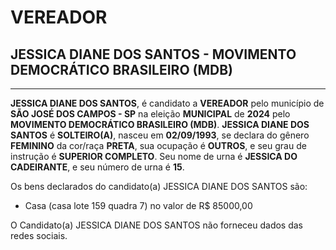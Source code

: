 # VEREADOR
## JESSICA DIANE DOS SANTOS - MOVIMENTO DEMOCRÁTICO BRASILEIRO (MDB)
---
**JESSICA DIANE DOS SANTOS**, é candidato a **VEREADOR** pelo município de **SÃO JOSÉ DOS CAMPOS - SP** na eleição **MUNICIPAL** de **2024** pelo **MOVIMENTO DEMOCRÁTICO BRASILEIRO (MDB)**.
**JESSICA DIANE DOS SANTOS** é **SOLTEIRO(A)**, nasceu em **02/09/1993**, se declara do gênero **FEMININO** da cor/raça **PRETA**, sua ocupação é **OUTROS**, e seu grau de instrução é **SUPERIOR COMPLETO**.
Seu nome de urna é **JESSICA DO CADEIRANTE**, e seu número de urna é **15**.

Os bens declarados do candidato(a) JESSICA DIANE DOS SANTOS são: 
- Casa (casa lote 159 quadra 7) no valor de R$ 85000,00

O Candidato(a) JESSICA DIANE DOS SANTOS não forneceu dados das redes sociais.